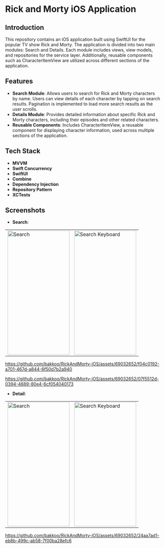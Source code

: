 # Rick and Morty iOS Application

## Introduction
This repository contains an iOS application built using SwiftUI for the popular TV show Rick and Morty. The application is divided into two main modules: Search and Details. Each module includes views, view models, and repositories for the service layer. Additionally, reusable components such as CharacterItemView are utilized across different sections of the application.

## Features
- **Search Module**: Allows users to search for Rick and Morty characters by name. Users can view details of each character by tapping on search results. Pagination is implemented to load more search results as the user scrolls.
- **Details Module**: Provides detailed information about specific Rick and Morty characters, including their episodes and other related characters.
- **Reusable Components**: Includes CharacterItemView, a reusable component for displaying character information, used across multiple sections of the application.
## Tech Stack
- **MVVM**
- **Swift Concurrency**
- **SwiftUI**
- **Combine**
- **Dependency Injection**
- **Repository Pattern**
- **XCTests**
## Screenshots
- **Search**:
<table>
  <tr>
    <td><img src="https://github.com/bakkoo/RickAndMorty-iOS/assets/69032652/7664a15a-c29c-4fb1-bb5d-f7203fc84de5" alt="Search" width="200" height="400"></td>
    <td><img src="https://github.com/bakkoo/RickAndMorty-iOS/assets/69032652/dd7973f8-3cb1-4b4e-b6cf-f9b56208ab6d" alt="Search Keyboard" width="200" height="400"></td>
  </tr>
</table>

https://github.com/bakkoo/RickAndMorty-iOS/assets/69032652/f04c0192-a701-467d-a844-6f50d7b2a940

https://github.com/bakkoo/RickAndMorty-iOS/assets/69032652/07f5512d-0394-4689-80e4-6cf054040173

- **Detail**:
<table>
  <tr>
    <td><img src="https://github.com/bakkoo/RickAndMorty-iOS/assets/69032652/1d7e2625-f5cf-4133-ad1f-101c0f4997ff" alt="Search" width="200" height="400"></td>
    <td><img src="https://github.com/bakkoo/RickAndMorty-iOS/assets/69032652/f7712adf-9538-4a88-8d1e-758701ed4cdd" alt="Search Keyboard" width="200" height="400"></td>
  </tr>
</table>

https://github.com/bakkoo/RickAndMorty-iOS/assets/69032652/24aa7ad1-eb8b-499c-ab58-7f00ba28efc6


